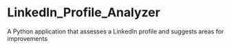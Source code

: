 # LinkedIn_Profile_Analyzer
A Python application that assesses a LinkedIn profile and suggests areas for improvements
